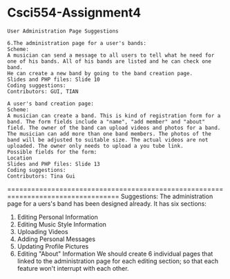 Csci554-Assignment4
===================
```
User Administration Page Suggestions

6.The administration page for a user's bands:
Scheme:
A musician can send a message to all users to tell what he need for one of his bands. All of his bands are listed and he can check one band.
He can create a new band by going to the band creation page.
Slides and PHP files: Slide 10
Coding suggestions:
Contributors: GUI, TIAN

A user's band creation page:
Scheme:
A musician can create a band. This is kind of registration form for a band. The form fields include a "name", "add member" and "about" field. The owner of the band can upload videos and photos for a band. The musician can add more than one band members. The photos of the band will be adjusted to suitable size. The actual videos are not uploaded. The owner only needs to upload a you tube link.
Possible fields for the form:
Location
Slides and PHP files: Slide 13
Coding suggestions:
Contributors: Tina Gui
```
==================================================================================
Suggestions:
The administration page for a uers's band has been designed already.
It has six sections:
1. Editing Personal Information
2. Editing Music Style Information
3. Uploading Videos
4. Adding Personal Messages
5. Updating Profile Pictures
6. Editing "About" Information
We should create 6 individual pages that linked to the administration page for each editing section;
so that each feature won't interrupt with each other. 
